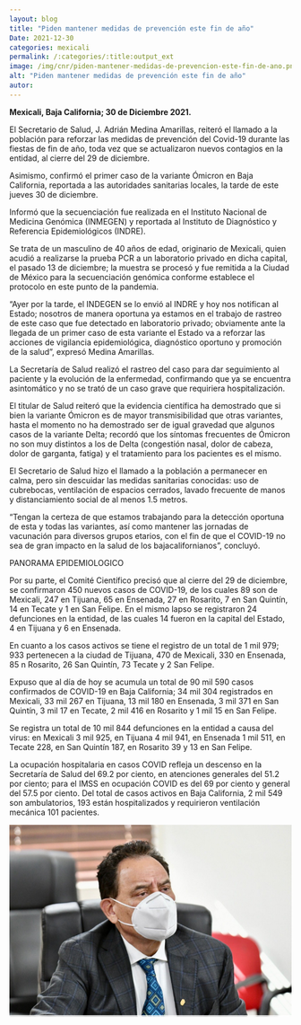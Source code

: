```yaml
---
layout: blog
title: "Piden mantener medidas de prevención este fin de año"
Date: 2021-12-30
categories: mexicali
permalink: /:categories/:title:output_ext
image: /img/cnr/piden-mantener-medidas-de-prevencion-este-fin-de-ano.png
alt: "Piden mantener medidas de prevención este fin de año"
autor:
---
```


**Mexicali, Baja California; 30 de Diciembre 2021.** 

 El Secretario de Salud, J. Adrián Medina Amarillas, reiteró el llamado a la población para reforzar las medidas de prevención del Covid-19 durante las fiestas de fin de año, toda vez que se actualizaron nuevos contagios en la entidad, al cierre del 29 de diciembre.

Asimismo, confirmó el primer caso de la variante Ómicron en Baja California, reportada a las autoridades sanitarias locales, la tarde de este jueves 30 de diciembre.

Informó que la secuenciación fue realizada en el Instituto Nacional de Medicina Genómica (INMEGEN) y reportada al Instituto de Diagnóstico y Referencia Epidemiológicos (INDRE).

Se trata de un masculino de 40 años de edad, originario de Mexicali, quien acudió a realizarse la prueba PCR a un laboratorio privado en dicha capital, el pasado 13 de diciembre; la muestra se procesó y fue remitida a la Ciudad de México para la secuenciación genómica conforme establece el protocolo en este punto de la pandemia.

“Ayer por la tarde, el INDEGEN se lo envió al INDRE y hoy nos notifican al Estado; nosotros de manera oportuna ya estamos en el trabajo de rastreo de este caso que fue detectado en laboratorio privado; obviamente ante la llegada de un primer caso de esta variante el Estado va a reforzar las acciones de vigilancia epidemiológica, diagnóstico oportuno y promoción de la salud”, expresó Medina Amarillas.

La Secretaría de Salud realizó el rastreo del caso para dar seguimiento al paciente y la evolución de la enfermedad, confirmando que ya se encuentra asintomático y no se trató de un caso grave que requiriera hospitalización.

El titular de Salud reiteró que la evidencia científica ha demostrado que si bien la variante Ómicron es de mayor transmisibilidad que otras variantes, hasta el momento no ha demostrado ser de igual gravedad que algunos casos de la variante Delta; recordó que los síntomas frecuentes de Ómicron no son muy distintos a los de Delta (congestión nasal, dolor de cabeza, dolor de garganta, fatiga)  y el tratamiento para los pacientes es el mismo.

El Secretario de Salud hizo el llamado a la población a permanecer en calma, pero sin descuidar las medidas sanitarias conocidas: uso de cubrebocas, ventilación de espacios cerrados, lavado frecuente de manos y distanciamiento social de al menos 1.5 metros.

“Tengan la certeza de que estamos trabajando para la detección oportuna de esta y todas las variantes, así como mantener las jornadas de vacunación para diversos grupos etarios, con el fin de que el COVID-19 no sea de gran impacto en la salud de los bajacalifornianos”, concluyó.

PANORAMA EPIDEMIOLOGICO

Por su parte, el Comité Científico precisó que al cierre del 29 de diciembre, se confirmaron 450 nuevos casos de COVID-19, de los cuales 89 son de Mexicali, 247 en Tijuana, 65 en Ensenada, 27 en Rosarito, 7 en San Quintín, 14 en Tecate y 1 en San Felipe. En el mismo lapso se registraron 24 defunciones en la entidad, de las cuales 14 fueron en la capital del Estado, 4 en Tijuana y 6 en Ensenada.

En cuanto a los casos activos se tiene el registro de un total de 1 mil 979; 933 pertenecen a la ciudad de Tijuana, 470 de Mexicali, 330 en Ensenada, 85 n Rosarito, 26 San Quintín, 73 Tecate y 2 San Felipe.

Expuso que al día de hoy se acumula un total de 90 mil 590 casos confirmados de COVID-19 en Baja California; 34 mil 304 registrados en Mexicali, 33 mil 267 en Tijuana, 13 mil 180 en Ensenada, 3 mil 371 en San Quintín, 3 mil 17 en Tecate, 2 mil 416 en Rosarito y 1 mil 15 en San Felipe.

Se registra un total de 10 mil 844 defunciones en la entidad a causa del virus: en Mexicali 3 mil 925, en Tijuana 4 mil 941, en Ensenada 1 mil 511, en Tecate 228, en San Quintín 187, en Rosarito 39 y 13 en San Felipe.

La ocupación hospitalaria en casos COVID refleja un descenso en la Secretaría de Salud del 69.2 por ciento, en atenciones generales del 51.2 por ciento; para el IMSS en ocupación COVID es del 69 por ciento y general del 57.5 por ciento. Del total de casos activos en Baja California, 2 mil 549 son ambulatorios, 193 están hospitalizados y requirieron ventilación mecánica 101 pacientes.

<div id="carouselExampleSlidesOnly" class="carousel slide" data-ride="carousel">
  <div class="carousel-inner">
    <div class="carousel-item active">
       <img class="d-block w-100" src="/img/cnr/piden-mantener-medidas-de-prevencion-este-fin-de-ano.png" loading="lazy"  alt="Piden mantener medidas de prevención este fin de año">
    </div>
  </div>
</div>
